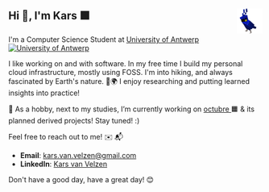 ## Hi 👋, I'm Kars 🟩 <img align="right" width="50" height="50" src="https://github.com/JeCheeseSmith/JeCheeseSmith/blob/55f206497b68af4d7cb55df8571f9736e015f614/kwiek-slower.gif" alt="Blue Minecraft parrot named Kwiek - dancing"> 
<p>
   I'm a Computer Science Student at
<a href="https://www.uantwerpen.be/" target="_blank"> University of Antwerp
<img src="https://www.uantwerpen.be/favicon.ico" 
alt="University of Antwerp" 
width="16" height="16"/> </a> 
</p>
<p>I like working on and with software. In my free time I build my personal cloud infrastructure, mostly using FOSS. 
   I'm into hiking, and always fascinated by Earth's nature. 🌱🌍 I enjoy researching and putting learned insights into practice!
 </p>

🔭 As a hobby, next to my studies, I’m currently working on <a href="https://www.octubre.be/" target="_blank"> octubre </a> 🟧 & its planned derived projects! Stay tuned! :)

Feel free to reach out to me! ✉️ 📬
- **Email**: [kars.van.velzen@gmail.com](mailto:kars.van.velzen@gmail.com)
- **LinkedIn**: <a href="https://www.linkedin.com/in/kars-van-velzen" target="_blank"> Kars van Velzen</a>

Don't have a good day, have a great day! 😊
